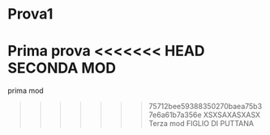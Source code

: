 # Prova1
 Prima prova
<<<<<<< HEAD
 SECONDA MOD
=======
 prima mod
>>>>>>> 75712bee59388350270baea75b37e6a61b7a356e
XSXSAXASXASX
Terza mod
FIGLIO DI PUTTANA
